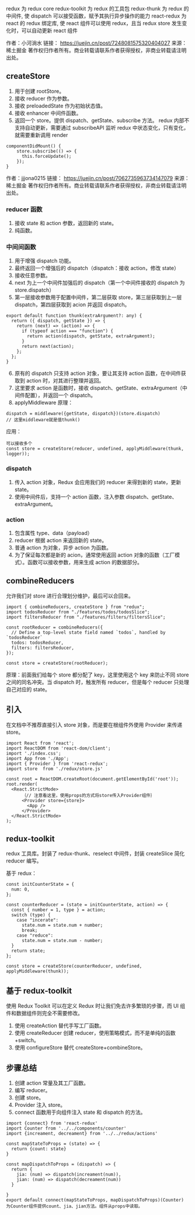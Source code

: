 redux 为 redux core
redux-toolkit 为 redux 的工具包
redux-thunk 为 redux 的中间件, 使 dispatch 可以接受函数，赋予其执行异步操作的能力
react-redux 为 react 的 redux 绑定库, 使 react 组件可以使用 redux，且当 redux store 发生变化时，可以自动更新 react 组件

作者：小河淌水
链接： https://juejin.cn/post/7248081575320404027
来源：稀土掘金
著作权归作者所有。商业转载请联系作者获得授权，非商业转载请注明出处。

## createStore
1. 用于创建 rootStore。
2. 接收 reducer 作为参数。
3. 接收 preloadedState 作为初始状态值。
4. 接收 enhancer 中间件函数。
5. 返回一个 store。提供 dispatch、getState、subscribe 方法。
redux 内部不支持自动更新，需要通过 subscribeAPI 监听 redux 中状态变化，只有变化，就需要重新调用 render
```
componentDidMount() {
    store.subscribe(() => {
      this.forceUpdate();
    });
}

```

作者：jjjona0215
链接： https://juejin.cn/post/7062735963734147079
来源：稀土掘金
著作权归作者所有。商业转载请联系作者获得授权，非商业转载请注明出处。
### reducer 函数
1. 接收 state 和 action 参数，返回新的 state。
2. 纯函数。

### 中间间函数
1. 用于增强 dispatch 功能。
2. 最终返回一个增强后的 dispatch（dispatch：接收 action，修改 state）
3. 接收任意参数。
4. next 为上一个中间件加强后的 dispatch（第一个中间件接收的 dispatch 为 store.dispatch）
5. 第一层接收参数用于配置中间件，第二层获取 store，第三层获取到上一层 dispatch，第四层获取到 acion 并返回 dispatch。
```
export default function thunk(extraArgument?: any) {
  return ({ dispatch, getState }) => {
    return (next) => (action) => {
      if (typeof action === "function") {
        return action(dispatch, getState, extraArgument);
      }
      return next(action);
    };
  };
}
```
6. 原有的 dispatch 只支持 action 对象，要让其支持 action 函数，在中间件获取到 action 时，对其进行整理并返回。
7. 这里要求 action 是函数时，接收 dispatch、getState、extraArgument（中间件配置），并返回一个 dispatch。
8. applyMiddleware 原理：
```
dispatch = middleware({getState, dispatch})(store.dispatch)
// 这里middleware就是值thunk()
```

应用：
```
可以接收多个
const store = createStore(reducer, undefined, applyMiddleware(thunk, logger));
```

### dispatch
1. 传入 action 对象，Redux 会应用我们的 reducer 来得到新的 state，更新 state。
2. 使用中间件后，支持一个 action 函数，注入参数 dispatch、getState、extraArgument。

### action
1. 包含属性 type、data（payload）
2. reducer 根据 action 来返回新的 state。
3. 普通 action 为对象，异步 action 为函数。
4. 为了保证每次都是新的 acion，通常使用返回 action 对象的函数（工厂模式）。函数可以接收参数，用来生成 action 的数据部分。

## combineReducers
允许我们对 store 进行合理划分维护，最后可以合回来。
```
import { combineReducers, createStore } from "redux";
import todosReducer from "./features/todos/todosSlice";
import filtersReducer from "./features/filters/filtersSlice";

const rootReducer = combineReducers({
  // Define a top-level state field named `todos`, handled by `todosReducer`
  todos: todosReducer,
  filters: filtersReducer,
});

const store = createStore(rootReducer);
```
原理：前面我们给每个 store 都分配了 key，这里使用这个 key 来防止不同 store 之间的同名冲突。当 dispatch 时，触发所有 reducer，但是每个 reducer 只处理自己对应的 state。

## 引入
在文档中不推荐直接引入 store 对象，而是要在根组件外使用 Provider 来传递 store。
```
import React from 'react';
import ReactDOM from 'react-dom/client';
import './index.css';
import App from './App';
import { Provider } from 'react-redux';
import store  from './redux/store.js'

const root = ReactDOM.createRoot(document.getElementById('root'));
root.render(
  <React.StrictMode>
      ｛// 注意看这里，使用props的方式将store传入Provider组件｝
      <Provider store={store}>
        <App />
      </Provider>
  </React.StrictMode>
);
```

## redux-toolkit
redux 工具库。封装了 redux-thunk、reselect 中间件，封装 createSlice 简化 reducer 编写。

基于 redux：
```
const initCounterState = {
  num: 0,
};

const counterReducer = (state = initCounterState, action) => {
  const { number = 1, type } = action;
  switch (type) {
    case "incerate":
      state.num = state.num + number;
      break;
    case "reduce":
      state.num = state.num - number;
  }
  return state;
};

const store = createStore(counterReducer, undefined, applyMiddleware(thunk));

```

## 基于 redux-toolkit
使用 Redux Toolkit 可以在定义 Redux 时让我们免去许多繁琐的步骤，而 UI 组件和数据组件则完全不需要修改。
1. 使用 createAction 替代手写工厂函数。
2. 使用 createReducer 创建 reducer，使用策略模式，而不是单纯的函数+switch。
3. 使用 configureStore 替代 createStore+combineStore。


## 步骤总结
1. 创建 action 常量及其工厂函数。
2. 编写 reducer。
3. 创建 store。
4. Provider 注入 store。
5. connect 函数用于向组件注入 state 和 dispatch 的方法。
```
import {connect} from 'react-redux'
import Counter from '../../components/counter'
import {increament, decreament} from '../../redux/actions'

const mapStateToProps = (state) => {
  return {count: state}
}

const mapDispatchToProps = (dispatch) => {
  return {
    jia: (num) => dispatch(increament(num)),
    jian: (num) => dispatch(decreament(num))
  }
  
}
export default connect(mapStateToProps, mapDispatchToProps)(Counter)
为Counter组件提供count、jia、jian方法。组件从props中读取。
```